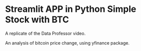 # Streamlit APP in Python Simple Stock with BTC

A replicate of the Data Professor video.

An analysis of bitcoin price change, using yfinance package.
